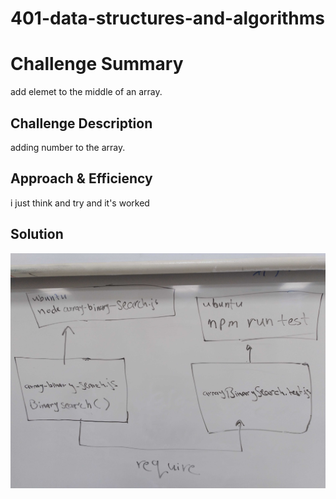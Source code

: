 # 401-data-structures-and-algorithms

# Challenge Summary
add elemet to the middle of an array.

## Challenge Description
adding number to the array.

## Approach & Efficiency
i just think and try and it's worked 

## Solution
![Embedded whiteboard image](./sc.jpg)
